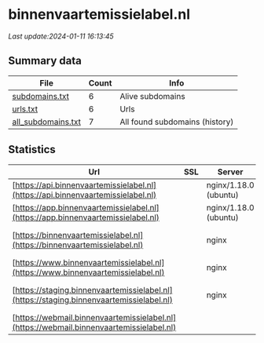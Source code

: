 # binnenvaartemissielabel.nl
*Last update:2024-01-11 16:13:45*
## Summary data
| File       | Count | Info |
|------------|-------|------|
|[subdomains.txt](/data/binnenvaartemissielabel/subdomains.txt)|6|Alive subdomains|
|[urls.txt](/data/binnenvaartemissielabel/urls.txt)|6|Urls|
|[all_subdomains.txt](/data/binnenvaartemissielabel/all_subdomains.txt)|7|All found subdomains (history)|
## Statistics
| Url | SSL | Server | Cookie | HSTS | CSP | XFO | XXP | RP | Tech |
|------------|-------|------|------|------|------|------|------|------|------|
|[https://api.binnenvaartemissielabel.nl](https://api.binnenvaartemissielabel.nl)| |nginx/1.18.0 (ubuntu)| | | | | |:white_check_mark: |Nginx:1.18.0 Ubuntu|
|[https://app.binnenvaartemissielabel.nl](https://app.binnenvaartemissielabel.nl)| |nginx/1.18.0 (ubuntu)| |:white_check_mark: | | | | |:white_check_mark: |HSTS Nginx:1.18.0 Ub...|
|[https://binnenvaartemissielabel.nl](https://binnenvaartemissielabel.nl)| |nginx| |:white_check_mark: | | |:white_check_mark: |:white_check_mark: |HSTS MySQL Nginx PHP...|
|[https://www.binnenvaartemissielabel.nl](https://www.binnenvaartemissielabel.nl)| |nginx| |:white_check_mark: | | |:white_check_mark: |:white_check_mark: |Nginx|
|[https://staging.binnenvaartemissielabel.nl](https://staging.binnenvaartemissielabel.nl)| |nginx| | | | | |:white_check_mark: |MySQL Nginx PHP Ples...|
|[https://webmail.binnenvaartemissielabel.nl](https://webmail.binnenvaartemissielabel.nl)| | | | | | | |:white_check_mark: |Nginx|